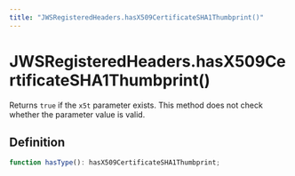 ```yaml
---
title: "JWSRegisteredHeaders.hasX509CertificateSHA1Thumbprint()"
---
```


# JWSRegisteredHeaders.hasX509CertificateSHA1Thumbprint()

Returns `true` if the `x5t` parameter exists. This method does not check whether the parameter value is valid.

## Definition

```ts
function hasType(): hasX509CertificateSHA1Thumbprint;
```
